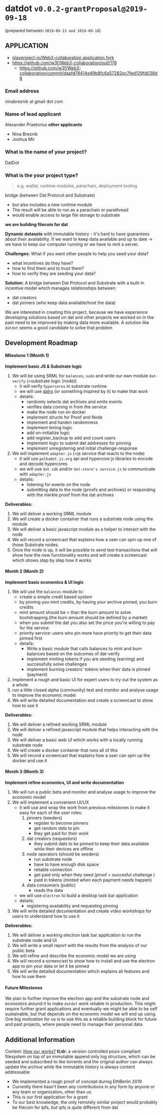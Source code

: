 # datdot `v0.0.2-grantProposal@2019-09-18`
(prepared between `2019-09-13 and 2019-09-18`)

## APPLICATION
* [playproject-io/Web3-collaboration application fork](https://github.com/playproject-io/datdot-application-2019-11-25/blob/8af3b6f87c6f3da4141b7964f902be2d908c6f38/grants/targeted/datdot.md)
* https://github.com/w3f/Web3-collaboration/pull/178
    * https://github.com/w3f/Web3-collaboration/commit/daafd78414e49b8fc6a57282ec7fed129fd038d8


### Email address
ninabreznik at gmail dot com

### Name of lead applicant
Alexander Praetorius
**other applicants**
- Nina Breznik
- Joshua Mir

### What is the name of your project?
DatDot

### What is the your project type?
> e.g. wallet, runtime modules, parachain, deployment tooling

bridge (between Dat Protocol and Substrate)
* but also includes a new runtime module
* The result will be able to run as a parachain or parathread
* would enable access to large file storage to substrate

**we are building filecoin for dat**

**Dynamic datasets** with immutable history - it's hard to have guarantees about their availability. 
If we want to keep data available and up to date -> we have to keep our computer running or we have to rent a server. 


**Challenges:** What if you want other people to help you seed your data?
- what incentives do they have?
- how to find them and to trust them?
- how to verify they are seeding your data?

**Solution:**
A bridge between Dat Protocol and Substrate with a built-in incentive model which manages relationships between:
- dat creators
- dat pinners (who keep data available/host the data)

We are interested in creating this project, because we have experience developing solutions based on dat
and other projects we worked on in the past need to be improved by making data more available.
A solution like `datdot` seems a good candidate to solve that problem

## Development Roadmap
#### Milestone 1 (Month 1)
**Implement basic JS & Substrate logic**

1. We will be using SRML for `balances`, `sudo` and write our own module `dat-verify` (=substrate logic (node))
    * it will verify `hypercores` in substrate runtime
    * we will use [datrs](https://datrs.yoshuawuyts.com/) (or something inspired by it) to make that work
    * details:
        * randomly selects dat archives and emits events
        * verifies data coming in from the service
        * make the node run on docker
        * implement structs for Proof and Node
        * implement and harden randomness
        * implement timing logic
        * add on-initialize logic
        * add register_backup to add and count users
        * implement logic to submit dat addresses for pinning
        * implement unregistering and initial challenge-response
2. We will implement `adapter.js` (=js service that reacts to the node)
    * it will use `polkadot.js.org` api and hypercore js libraries to encode and decode hypercores
    * we will use `dat sdk` and/or `dat-store's service.js` to communicate with `adapter.js`
    * details:
        * listening for events on the node
        * submitting data to the node (proofs and archives) or responding with the merkle proof from the dat archives

**Deliverables:**
1. We will deliver a working SRML module
2. We will create a docker container that runs a substrate node using the module
3. We will deliver a basic javascript module as a helper to interact with the node
4. We will record a screencast that explains how a user can spin up one of those Substrate nodes.
5. Once the node is up, it will be possible to send test transactions that will show how the new functionality works and will create a screencast which shows step by step how it works


#### Month 2 (Month 2)
**Implement basic economics & UI logic**

1. We will use the `balances` module to:
    * create a simple credit based system
    * by pinning you mint credits, by having your archive pinned, you burn credits
    * mint amount should be > than the burn amount to solve bootstrapping.(the burn amount should be defined by a market)
    * when you submit the dat you also set the price you're willing to pay for the service
    * priority service: users who pin more have priority to get their data pinned first
    * details:
        * Write a basic module that calls balances to mint and burn balances based on the outcomes of dat-verify
        * implement minting tokens if you are seeding (earning) and successfully solve challenges
        * implement burning creators' tokens when their data is pinned (payment)
2. implement a rough and basic UI for expert users to try out the system as a whole
3. run a little closed alpha (community) test and monitor and analyse usage to improve the economic model
4. We will write detailed documentation and create a screencast to show how to use it

**Deliverables:**
1. We will deliver a refined working SRML module
2. We will deliver a refined javascript module that helps interacting with the node
3. We will deliver a basic web UI which works with a locally running substrate node
4. We will create a docker container that runs all of this
5. We will record a screencast that explains how a user can spin up the docker and use it


#### Month 3 (Month 3)
**Implement refine economics, UI and write documentation**

1. We will run a public beta and monitor and analyse usage to improve the economic model
2. We will implement a convenient UI/UX
    * it will use and wrap the work from previous milestones to make it easy for each of the user roles:
        1. pinners (seeders)
            - register to become pinners
            - get random dats to pin
            - they get paid for their work
        2. dat creators (requestors)
            - they submit dats to be pinned to keep their data available while their devices are offline
        3. node operators (should be seeders)
            - run substrate node
            - have to have enough disk space
            - reliable connection
            - get paid only when they seed (proof = succesful challenge )
            - paid in tokens (minted when each payment needs happen)
        4. data consumers (public)
            - reads the data
    * we will use `electron` to build a desktop task bar application
    * details:
        * registering availability and requesting pinning
3. We will write detailed documentation and create video workshops for users to understand how to use it

**Deliverables:**
1. We will deliver a working electron task bar application to run the substrate node and UI
2. We will write a small report with the results from the analysis of our public beta
3. We will refine and describe the economic model we are using
4. We will record a screencast to show how to install and use the electron app to pin your data or let it be pinned
5. We will write detailed documentation which explains all features and how to use them

#### Future Milestones
We plan to further improve the electron app and the substrate node and economics around it to make `datdot` work reliable in production.
This might require further grant applications and eventually we might be able to be self sustainable, but that depends on the economic model
we will end up using. One big motivation for us is to use this as a reliable building block for future and past projects, where people need to manage their personal data


## Additional Information
Context: [How `dat` works?](https://datprotocol.github.io/how-dat-works/)
**tl;dr:** a version controlled posix compliant filesystem on top of an immutable append only log structure, which can be seeded and subscribed to like torrents and the original author can always update the archive while the immutable history is always content addressable

* We implemented a rough proof of concept during EthBerlin 2019
* Currently there hasn't been any contributions in any form by anyone or any team or organization, other than us
* This is our first application for a grant
* To our best knowledge, the only remotely similar project would probably be filecoin for ipfs, but ipfs is quite different from dat
